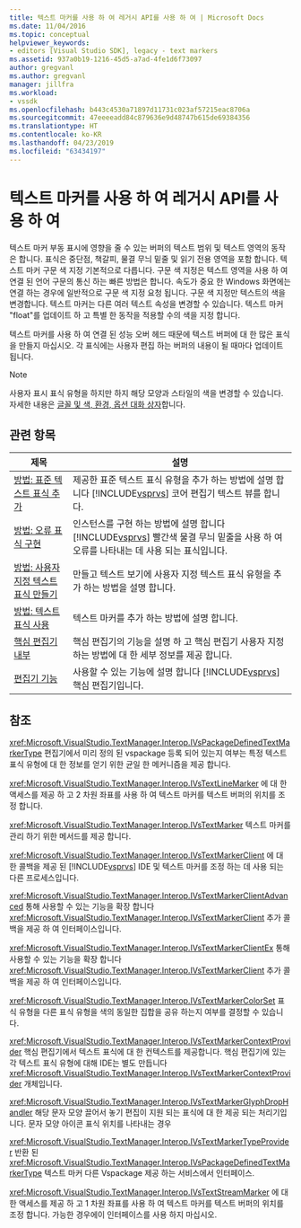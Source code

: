 ```yaml
---
title: 텍스트 마커를 사용 하 여 레거시 API를 사용 하 여 | Microsoft Docs
ms.date: 11/04/2016
ms.topic: conceptual
helpviewer_keywords:
- editors [Visual Studio SDK], legacy - text markers
ms.assetid: 937a0b19-1216-45d5-a7ad-4fe1d6f73097
author: gregvanl
ms.author: gregvanl
manager: jillfra
ms.workload:
- vssdk
ms.openlocfilehash: b443c4530a71897d11731c023af57215eac8706a
ms.sourcegitcommit: 47eeeeadd84c879636e9d48747b615de69384356
ms.translationtype: HT
ms.contentlocale: ko-KR
ms.lasthandoff: 04/23/2019
ms.locfileid: "63434197"
---
```

# <a name="using-text-markers-with-the-legacy-api"></a>텍스트 마커를 사용 하 여 레거시 API를 사용 하 여
텍스트 마커 부동 표시에 영향을 줄 수 있는 버퍼의 텍스트 범위 및 텍스트 영역의 동작은 합니다. 표식은 중단점, 책갈피, 물결 무늬 밑줄 및 읽기 전용 영역을 포함 합니다. 텍스트 마커 구문 색 지정 기본적으로 다릅니다. 구문 색 지정은 텍스트 영역을 사용 하 여 연결 된 언어 구문의 통신 하는 빠른 방법은 합니다. 속도가 중요 한 Windows 화면에는 연결 하는 경우에 일반적으로 구문 색 지정 요청 됩니다. 구문 색 지정만 텍스트의 색을 변경합니다. 텍스트 마커는 다른 여러 텍스트 속성을 변경할 수 있습니다. 텍스트 마커 "float"를 업데이트 하 고 특별 한 동작을 적용할 수의 색을 지정 합니다.

 텍스트 마커를 사용 하 여 연결 된 성능 오버 헤드 때문에 텍스트 버퍼에 대 한 많은 표식을 만들지 마십시오. 각 표식에는 사용자 편집 하는 버퍼의 내용이 될 때마다 업데이트 됩니다.

> [!NOTE]
> 사용자 표시 표식 유형을 하지만 하지 해당 모양과 스타일의 색을 변경할 수 있습니다. 자세한 내용은 [글꼴 및 색, 환경, 옵션 대화 상자](../ide/reference/fonts-and-colors-environment-options-dialog-box.md)합니다.

## <a name="related-topics"></a>관련 항목

| 제목 | 설명 |
| - | - |
| [방법: 표준 텍스트 표식 추가](../extensibility/how-to-add-standard-text-markers.md) | 제공한 표준 텍스트 표식 유형을 추가 하는 방법에 설명 합니다 [!INCLUDE[vsprvs](../code-quality/includes/vsprvs_md.md)] 코어 편집기 텍스트 뷰를 합니다. |
| [방법: 오류 표식 구현](../extensibility/how-to-implement-error-markers.md) | 인스턴스를 구현 하는 방법에 설명 합니다 [!INCLUDE[vsprvs](../code-quality/includes/vsprvs_md.md)] 빨간색 물결 무늬 밑줄을 사용 하 여 오류를 나타내는 데 사용 되는 표식입니다. |
| [방법: 사용자 지정 텍스트 표식 만들기](../extensibility/how-to-create-custom-text-markers.md) | 만들고 텍스트 보기에 사용자 지정 텍스트 표식 유형을 추가 하는 방법을 설명 합니다. |
| [방법: 텍스트 표식 사용](../extensibility/how-to-use-text-markers.md) | 텍스트 마커를 추가 하는 방법에 설명 합니다. |
| [핵심 편집기 내부](../extensibility/inside-the-core-editor.md) | 핵심 편집기의 기능을 설명 하 고 핵심 편집기 사용자 지정 하는 방법에 대 한 세부 정보를 제공 합니다. |
| [편집기 기능](https://msdn.microsoft.com/library/bdac940d-1f14-4019-a01f-fd0bb3dc7198) | 사용할 수 있는 기능에 설명 합니다 [!INCLUDE[vsprvs](../code-quality/includes/vsprvs_md.md)] 핵심 편집기입니다. |

## <a name="reference"></a>참조
 <xref:Microsoft.VisualStudio.TextManager.Interop.IVsPackageDefinedTextMarkerType> 편집기에서 미리 정의 된 vspackage 등록 되어 있는지 여부는 특정 텍스트 표식 유형에 대 한 정보를 얻기 위한 균일 한 메커니즘을 제공 합니다.

 <xref:Microsoft.VisualStudio.TextManager.Interop.IVsTextLineMarker> 에 대 한 액세스를 제공 하 고 2 차원 좌표를 사용 하 여 텍스트 마커를 텍스트 버퍼의 위치를 조정 합니다.

 <xref:Microsoft.VisualStudio.TextManager.Interop.IVsTextMarker> 텍스트 마커를 관리 하기 위한 메서드를 제공 합니다.

 <xref:Microsoft.VisualStudio.TextManager.Interop.IVsTextMarkerClient> 에 대 한 콜백을 제공 된 [!INCLUDE[vsprvs](../code-quality/includes/vsprvs_md.md)] IDE 및 텍스트 마커를 조정 하는 데 사용 되는 다른 프로세스입니다.

 <xref:Microsoft.VisualStudio.TextManager.Interop.IVsTextMarkerClientAdvanced> 통해 사용할 수 있는 기능을 확장 합니다 <xref:Microsoft.VisualStudio.TextManager.Interop.IVsTextMarkerClient> 추가 콜백을 제공 하 여 인터페이스입니다.

 <xref:Microsoft.VisualStudio.TextManager.Interop.IVsTextMarkerClientEx> 통해 사용할 수 있는 기능을 확장 합니다 <xref:Microsoft.VisualStudio.TextManager.Interop.IVsTextMarkerClient> 추가 콜백을 제공 하 여 인터페이스입니다.

 <xref:Microsoft.VisualStudio.TextManager.Interop.IVsTextMarkerColorSet> 표식 유형을 다른 표식 유형을 색의 동일한 집합을 공유 하는지 여부를 결정할 수 있습니다.

 <xref:Microsoft.VisualStudio.TextManager.Interop.IVsTextMarkerContextProvider> 핵심 편집기에서 텍스트 표식에 대 한 컨텍스트를 제공합니다. 핵심 편집기에 있는 각 텍스트 표식 유형에 대해 IDE는 별도 만듭니다 <xref:Microsoft.VisualStudio.TextManager.Interop.IVsTextMarkerContextProvider> 개체입니다.

 <xref:Microsoft.VisualStudio.TextManager.Interop.IVsTextMarkerGlyphDropHandler> 해당 문자 모양 끌어서 놓기 편집이 지원 되는 표식에 대 한 제공 되는 처리기입니다. 문자 모양 아이콘 표식 위치를 나타내는 경우

 <xref:Microsoft.VisualStudio.TextManager.Interop.IVsTextMarkerTypeProvider> 반환 된 <xref:Microsoft.VisualStudio.TextManager.Interop.IVsPackageDefinedTextMarkerType> 텍스트 마커 다른 Vspackage 제공 하는 서비스에서 인터페이스.

 <xref:Microsoft.VisualStudio.TextManager.Interop.IVsTextStreamMarker> 에 대 한 액세스를 제공 하 고 1 차원 좌표를 사용 하 여 텍스트 마커를 텍스트 버퍼의 위치를 조정 합니다. 가능한 경우에이 인터페이스를 사용 하지 마십시오.